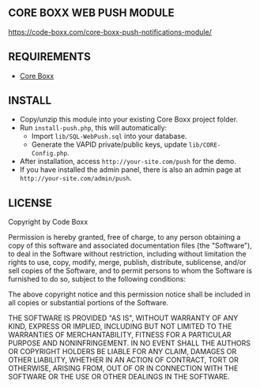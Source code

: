 ## CORE BOXX WEB PUSH MODULE
https://code-boxx.com/core-boxx-push-notifications-module/

## REQUIREMENTS
* [Core Boxx](https://github.com/code-boxx/Core-Boxx/tree/main/core)

## INSTALL
* Copy/unzip this module into your existing Core Boxx project folder.
* Run `install-push.php`, this will automatically:
  - Import `lib/SQL-WebPush.sql` into your database.
  - Generate the VAPID private/public keys, update `lib/CORE-Config.php`.
* After installation, access `http://your-site.com/push` for the demo.
* If you have installed the admin panel, there is also an admin page at `http://your-site.com/admin/push`.

## LICENSE
Copyright by Code Boxx

Permission is hereby granted, free of charge, to any person obtaining a copy
of this software and associated documentation files (the "Software"), to deal
in the Software without restriction, including without limitation the rights
to use, copy, modify, merge, publish, distribute, sublicense, and/or sell
copies of the Software, and to permit persons to whom the Software is
furnished to do so, subject to the following conditions:

The above copyright notice and this permission notice shall be included in all
copies or substantial portions of the Software.

THE SOFTWARE IS PROVIDED "AS IS", WITHOUT WARRANTY OF ANY KIND, EXPRESS OR
IMPLIED, INCLUDING BUT NOT LIMITED TO THE WARRANTIES OF MERCHANTABILITY,
FITNESS FOR A PARTICULAR PURPOSE AND NONINFRINGEMENT. IN NO EVENT SHALL THE
AUTHORS OR COPYRIGHT HOLDERS BE LIABLE FOR ANY CLAIM, DAMAGES OR OTHER
LIABILITY, WHETHER IN AN ACTION OF CONTRACT, TORT OR OTHERWISE, ARISING FROM,
OUT OF OR IN CONNECTION WITH THE SOFTWARE OR THE USE OR OTHER DEALINGS IN THE
SOFTWARE.